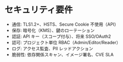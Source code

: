 # セキュリティ要件

- 通信: TLS1.2+、HSTS、Secure Cookie 不使用（API）
- 保存: 暗号化（KMS）、鍵のローテーション
- 認証: API キー（スコープ付与）、将来 SSO/OAuth2
- 認可: プロジェクト単位 RBAC（Admin/Editor/Reader）
- ログ: アクセス監査、PII レッドアクション
- 脆弱性: 依存関係スキャン、イメージ署名、CVE SLA